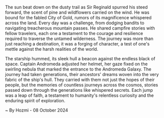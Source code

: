 
The sun beat down on the dusty trail as Sir Reginald spurred his steed forward, the scent of pine and wildflowers carried on the wind.  He was bound for the fabled City of Gold, rumors of its magnificence whispered across the land.  Every day was a challenge, from dodging bandits to navigating treacherous mountain passes.  He shared campfire stories with fellow travelers, each one a testament to the courage and resilience required to traverse the untamed wilderness. The journey was more than just reaching a destination, it was a forging of character, a test of one's mettle against the harsh realities of the world.

The starship hummed, its sleek hull a beacon against the endless black of space.  Captain Andromeda adjusted her helmet, her gaze fixed on the swirling nebula that marked the entrance to the Andromeda Galaxy.  The journey had taken generations, their ancestors' dreams woven into the very fabric of the ship's hull.  They carried with them not just the hopes of their people, but the memories of countless journeys across the cosmos, stories passed down through the generations like whispered secrets.  Each jump was a leap of faith, a testament to humanity's relentless curiosity and the enduring spirit of exploration. 

~ By Hozmi - 08 October 2024
